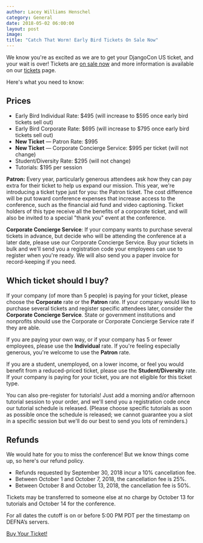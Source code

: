 ```yaml
---
author: Lacey Williams Henschel
category: General
date: 2018-05-02 06:00:00
layout: post
image:
title: "Catch That Worm! Early Bird Tickets On Sale Now"
---
```

We know you're as excited as we are to get your DjangoCon US ticket, and your wait is over! Tickets are [on sale now]({{site.ticket_link}}) and more information is available on our [tickets](/tickets/) page.

Here's what you need to know:

## Prices

- Early Bird Individual Rate: $495 (will increase to $595 once early bird tickets sell out)
- Early Bird Corporate Rate: $695 (will increase to $795 once early bird tickets sell out)
- **New Ticket** &mdash; Patron Rate: $995
- **New Ticket** &mdash; Corporate Concierge Service: $995 per ticket (will not change)
- Student/Diversity Rate: $295 (will not change)
- Tutorials: $195 per session

**Patron:** Every year, particularly generous attendees ask how they can pay extra for their ticket to help us expand our mission. This year, we're introducing a ticket type just for you: the Patron ticket. The cost difference will be put toward conference expenses that increase access to the conference, such as the financial aid fund and video captioning. Ticket holders of this type receive all the benefits of a corporate ticket, and will also be invited to a special "thank you" event at the conference.

**Corporate Concierge Service**: If your company wants to purchase several tickets in advance, but decide who will be attending the conference at a later date, please use our Corporate Concierge Service. Buy your tickets in bulk and we'll send you a registration code your employees can use to register when you're ready. We will also send you a paper invoice for record-keeping if you need.

## Which ticket should I buy?

If your company (of more than 5 people) is paying for your ticket, please choose the **Corporate** rate or the **Patron** rate. If your company would like to purchase several tickets and register specific attendees later, consider the **Corporate Concierge Service**. State or government institutions and nonprofits should use the Corporate or Corporate Concierge Service rate if they are able.

If you are paying your own way, or if your company has 5 or fewer employees, please use the **Individual** rate. If you're feeling especially generous, you're welcome to use the **Patron** rate.

If you are a student, unemployed, on a lower income, or feel you would benefit from a reduced-priced ticket, please use the **Student/Diversity** rate. If your company is paying for your ticket, you are not eligible for this ticket type.

You can also pre-register for tutorials! Just add a morning and/or afternoon tutorial session to your order, and we'll send you a registration code once our tutorial schedule is released. (Please choose specific tutorials as soon as possible once the schedule is released; we cannot guarantee you a slot in a specific session but we'll do our best to send you lots of reminders.)

## Refunds

We would hate for you to miss the conference! But we know things come up, so here's our refund policy.

- Refunds requested by September 30, 2018 incur a 10% cancellation fee.
- Between October 1 and October 7, 2018, the cancellation fee is 25%.
- Between October 8 and October 13, 2018, the cancellation fee is 50%.

Tickets may be transferred to someone else at no charge by October 13 for tutorials and October 14 for the conference.

For all dates the cutoff is on or before 5:00 PM PDT per the timestamp on DEFNA’s servers.

<div class="row column">
    <div class="medium-5 medium-centered column">
        <div class="button-group expanded">
            <a class="button hollow theme-shakespeare" href="{{ site.ticket_link }}">Buy Your Ticket!</a>
        </div>
    </div>
</div>
